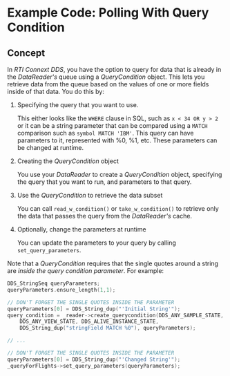 # Example Code: Polling With Query Condition## ConceptIn *RTI Connext DDS*, you have the option to query for data that is already inthe *DataReader's* queue using a *QueryCondition* object.  This lets you retrievedata from the queue based on the values of one or more fields inside of thatdata. You do this by:1. Specifying the query that you want to use.

   This either looks like the `WHERE` clause in SQL, such as `x < 34 OR y > 2`
   or it can be a string parameter that can be compared using a `MATCH`
   comparison such as `symbol MATCH 'IBM'`. This query can have parameters to
   it, represented with %0, %1, etc. These parameters can be changed at runtime.

2. Creating the *QueryCondition* object

   You use your *DataReader* to create a *QueryCondition* object, specifying the
   query that you want to run, and parameters to that query.
3. Use the *QueryCondition* to retrieve the data subset

   You can call `read_w_condition()` or `take_w_condition()` to retrieve only
   the data that passes the query from the *DataReader's* cache.
4. Optionally, change the parameters at runtime

   You can update the parameters to your query by calling
   `set_query_parameters`.

Note that a *QueryCondition* requires that the single quotes around a string
are _inside the query condition parameter_. For example:
```c
DDS_StringSeq queryParameters;queryParameters.ensure_length(1,1);

// DON'T FORGET THE SINGLE QUOTES INSIDE THE PARAMETERqueryParameters[0] = DDS_String_dup("'Initial String'");
query_condition = _reader->create_querycondition(DDS_ANY_SAMPLE_STATE,    DDS_ANY_VIEW_STATE, DDS_ALIVE_INSTANCE_STATE,    DDS_String_dup("stringField MATCH %0"), queryParameters);

// ...

// DON'T FORGET THE SINGLE QUOTES INSIDE THE PARAMETERqueryParameters[0] = DDS_String_dup("'Changed String'");_queryForFlights->set_query_parameters(queryParameters);```